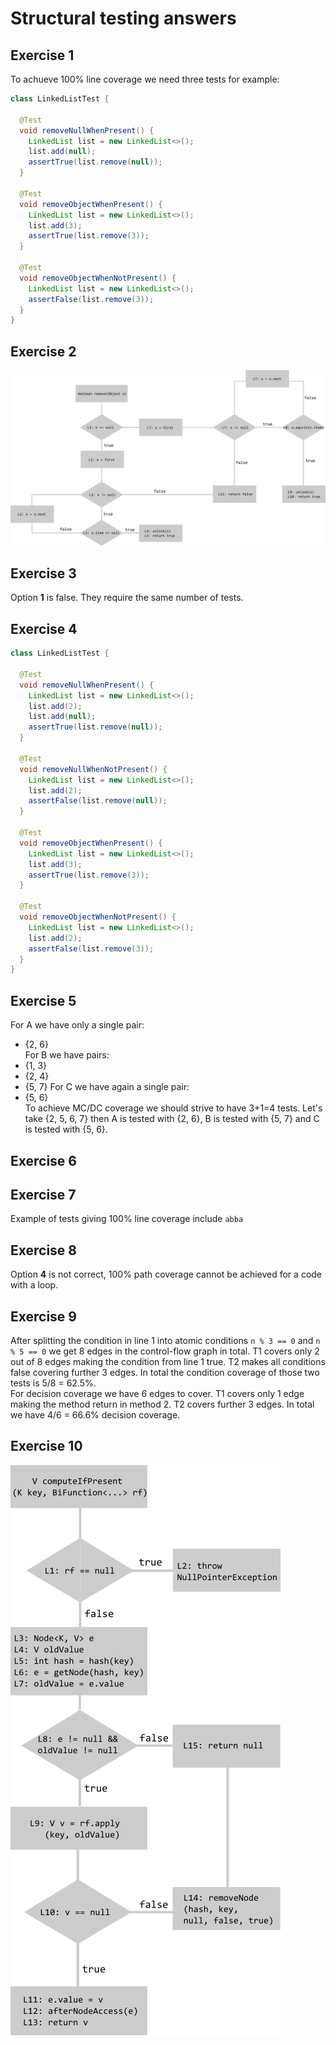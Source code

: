 # Structural testing answers
## Exercise 1
To achueve 100% line coverage we need three tests for example:
```java
class LinkedListTest {

  @Test
  void removeNullWhenPresent() {
    LinkedList list = new LinkedList<>();
    list.add(null);
    assertTrue(list.remove(null));
  }  

  @Test
  void removeObjectWhenPresent() {
    LinkedList list = new LinkedList<>();
    list.add(3);
    assertTrue(list.remove(3));
  }

  @Test
  void removeObjectWhenNotPresent() {
    LinkedList list = new LinkedList<>();
    assertFalse(list.remove(3));
  }
}
```

## Exercise 2
<img src=images/structural-testing-1.png>

## Exercise 3
Option __1__ is false. They require the same number of tests.

## Exercise 4
``` java
class LinkedListTest {

  @Test
  void removeNullWhenPresent() {
    LinkedList list = new LinkedList<>();
    list.add(2);
    list.add(null);
    assertTrue(list.remove(null));
  }  
  
  @Test
  void removeNullWhenNotPresent() {
    LinkedList list = new LinkedList<>();
    list.add(2);
    assertFalse(list.remove(null));
  } 

  @Test
  void removeObjectWhenPresent() {
    LinkedList list = new LinkedList<>();
    list.add(3);
    assertTrue(list.remove(3));
  }

  @Test
  void removeObjectWhenNotPresent() {
    LinkedList list = new LinkedList<>();
    list.add(2);
    assertFalse(list.remove(3));
  }
}
```

## Exercise 5
For A we have only a single pair:
* {2, 6}  
For B we have pairs:
* {1, 3}
* {2, 4}
* {5, 7}
For C we have again a single pair:
* {5, 6}  
To achieve MC/DC coverage we should strive to have 3+1=4 tests. Let's take {2, 5, 6, 7} then A is tested with {2, 6}, B is tested with {5, 7} and C is tested with {5, 6}.

## Exercise 6

## Exercise 7
Example of tests giving 100% line coverage include `abba`

## Exercise 8
Option __4__ is not correct, 100% path coverage cannot be achieved for a code with a loop.

## Exercise 9
After splitting the condition in line 1 into atomic conditions `n % 3 == 0` and `n % 5 == 0` we get 8 edges in the control-flow graph in total. T1 covers only 2 out of 8 edges making the condition from line 1 true. T2 makes all conditions false covering further 3 edges. In total the condition coverage of those two tests is 5/8 = 62.5%.  
For decision coverage we have 6 edges to cover. T1 covers only 1 edge making the method return in method 2. T2 covers further 3 edges. In total we have 4/6 = 66.6% decision coverage.

## Exercise 10
<img src=images/structural-testing-2.png>

